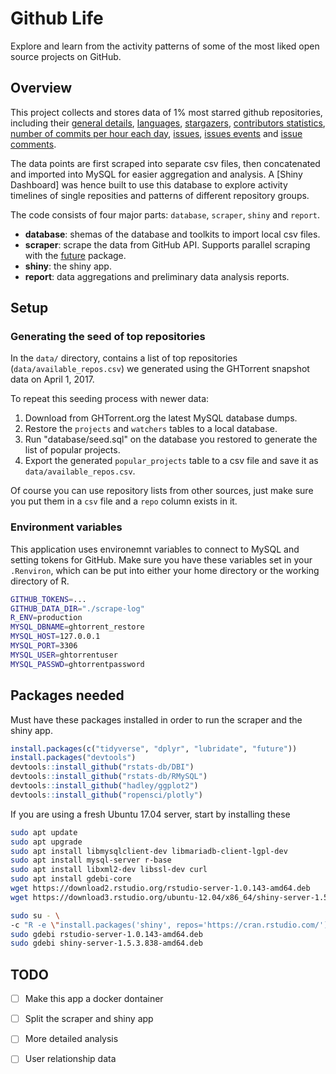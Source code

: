 # Github Life

Explore and learn from the activity patterns of some of the most liked open source projects on GitHub.

## Overview

This project collects and stores data of 1% most starred github repositories, including their [general details](https://developer.github.com/v3/repos/#get), [languages](https://developer.github.com/v3/repos/#list-languages), [stargazers](https://developer.github.com/v3/activity/starring/#list-stargazers), [contributors statistics](https://developer.github.com/v3/repos/statistics/#get-contributors-list-with-additions-deletions-and-commit-counts),
[number of commits per hour each day](https://developer.github.com/v3/repos/statistics/#get-the-number-of-commits-per-hour-in-each-day), [issues](https://developer.github.com/v3/issues/#list-issues-for-a-repository), [issues events](https://developer.github.com/v3/issues/events/#list-events-for-an-issue) and [issue comments](https://developer.github.com/v3/issues/comments/#list-comments-on-an-issue).

The data points are first scraped into separate csv files, then concatenated and imported into MySQL for easier aggregation and analysis. A [Shiny Dashboard] was hence built to use this database to explore activity timelines of single reposities and patterns of different repository groups.

The code consists of four major parts: `database`, `scraper`, `shiny` and `report`.

- **database**: shemas of the database and toolkits to import local csv files.
- **scraper**: scrape the data from GitHub API. Supports parallel scraping with the [future](https://github.com/HenrikBengtsson/future) package.
- **shiny**: the shiny app.
- **report**: data aggregations and preliminary data analysis reports.

## Setup

### Generating the seed of top repositories

In the `data/` directory, contains a list of top repositories (`data/available_repos.csv`) we generated using the GHTorrent snapshot data on April 1, 2017.

To repeat this seeding process with newer data:

1. Download from GHTorrent.org the latest MySQL database dumps.
2. Restore the `projects` and `watchers` tables to a local database.
3. Run "database/seed.sql" on the database you restored to generate the list of popular projects.
4. Export the generated `popular_projects` table to a csv file and save it as `data/available_repos.csv`.

Of course you can use repository lists from other sources, just make sure you put them in a `csv` file and a `repo` column exists in it.

### Environment variables

This application uses environemnt variables to connect to MySQL and setting tokens for GitHub. Make sure you have these variables set in your `.Renviron`, which can be put into either your home directory or the working directory of R.

```bash
GITHUB_TOKENS=...
GITHUB_DATA_DIR="./scrape-log"
R_ENV=production
MYSQL_DBNAME=ghtorrent_restore
MYSQL_HOST=127.0.0.1
MYSQL_PORT=3306
MYSQL_USER=ghtorrentuser
MYSQL_PASSWD=ghtorrentpassword
```

## Packages needed

Must have these packages installed in order to run the scraper and the shiny app.

```R
install.packages(c("tidyverse", "dplyr", "lubridate", "future"))
install.packages("devtools")
devtools::install_github("rstats-db/DBI")
devtools::install_github("rstats-db/RMySQL")
devtools::install_github("hadley/ggplot2")
devtools::install_github("ropensci/plotly")
```

If you are using a fresh Ubuntu 17.04 server, start by installing these 

```bash
sudo apt update
sudo apt upgrade
sudo apt install libmysqlclient-dev libmariadb-client-lgpl-dev
sudo apt install mysql-server r-base
sudo apt install libxml2-dev libssl-dev curl
sudo apt install gdebi-core
wget https://download2.rstudio.org/rstudio-server-1.0.143-amd64.deb
wget https://download3.rstudio.org/ubuntu-12.04/x86_64/shiny-server-1.5.3.838-amd64.deb

sudo su - \
-c "R -e \"install.packages('shiny', repos='https://cran.rstudio.com/')\""
sudo gdebi rstudio-server-1.0.143-amd64.deb
sudo gdebi shiny-server-1.5.3.838-amd64.deb
```


## TODO

- [ ] Make this app a docker dontainer
- [ ] Split the scraper and shiny app
- [ ] More detailed analysis
- [ ] User relationship data


